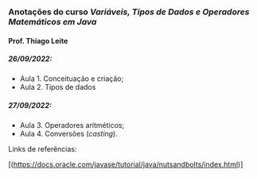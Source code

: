 ### Anotações do curso *Variáveis, Tipos de Dados e Operadores Matemáticos em Java*

#### Prof. Thiago Leite

##### 26/09/2022:

- Aula 1. Conceituação e criação;
- Aula 2. Tipos de dados

##### 27/09/2022:

- Aula 3. Operadores aritméticos;
- Aula 4. Conversões (*casting*).

Links de referências:

[(https://docs.oracle.com/javase/tutorial/java/nutsandbolts/index.html)]
